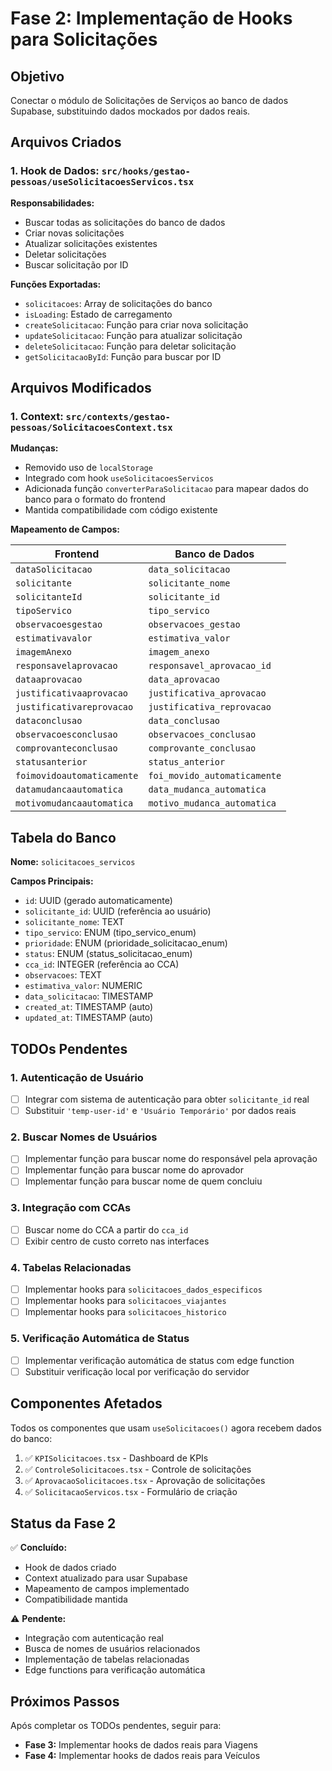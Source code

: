 # Fase 2: Implementação de Hooks para Solicitações

## Objetivo
Conectar o módulo de Solicitações de Serviços ao banco de dados Supabase, substituindo dados mockados por dados reais.

## Arquivos Criados

### 1. Hook de Dados: `src/hooks/gestao-pessoas/useSolicitacoesServicos.tsx`

**Responsabilidades:**
- Buscar todas as solicitações do banco de dados
- Criar novas solicitações
- Atualizar solicitações existentes
- Deletar solicitações
- Buscar solicitação por ID

**Funções Exportadas:**
- `solicitacoes`: Array de solicitações do banco
- `isLoading`: Estado de carregamento
- `createSolicitacao`: Função para criar nova solicitação
- `updateSolicitacao`: Função para atualizar solicitação
- `deleteSolicitacao`: Função para deletar solicitação
- `getSolicitacaoById`: Função para buscar por ID

## Arquivos Modificados

### 1. Context: `src/contexts/gestao-pessoas/SolicitacoesContext.tsx`

**Mudanças:**
- Removido uso de `localStorage`
- Integrado com hook `useSolicitacoesServicos`
- Adicionada função `converterParaSolicitacao` para mapear dados do banco para o formato do frontend
- Mantida compatibilidade com código existente

**Mapeamento de Campos:**

| Frontend | Banco de Dados |
|----------|----------------|
| `dataSolicitacao` | `data_solicitacao` |
| `solicitante` | `solicitante_nome` |
| `solicitanteId` | `solicitante_id` |
| `tipoServico` | `tipo_servico` |
| `observacoesgestao` | `observacoes_gestao` |
| `estimativavalor` | `estimativa_valor` |
| `imagemAnexo` | `imagem_anexo` |
| `responsavelaprovacao` | `responsavel_aprovacao_id` |
| `dataaprovacao` | `data_aprovacao` |
| `justificativaaprovacao` | `justificativa_aprovacao` |
| `justificativareprovacao` | `justificativa_reprovacao` |
| `dataconclusao` | `data_conclusao` |
| `observacoesconclusao` | `observacoes_conclusao` |
| `comprovanteconclusao` | `comprovante_conclusao` |
| `statusanterior` | `status_anterior` |
| `foimovidoautomaticamente` | `foi_movido_automaticamente` |
| `datamudancaautomatica` | `data_mudanca_automatica` |
| `motivomudancaautomatica` | `motivo_mudanca_automatica` |

## Tabela do Banco

**Nome:** `solicitacoes_servicos`

**Campos Principais:**
- `id`: UUID (gerado automaticamente)
- `solicitante_id`: UUID (referência ao usuário)
- `solicitante_nome`: TEXT
- `tipo_servico`: ENUM (tipo_servico_enum)
- `prioridade`: ENUM (prioridade_solicitacao_enum)
- `status`: ENUM (status_solicitacao_enum)
- `cca_id`: INTEGER (referência ao CCA)
- `observacoes`: TEXT
- `estimativa_valor`: NUMERIC
- `data_solicitacao`: TIMESTAMP
- `created_at`: TIMESTAMP (auto)
- `updated_at`: TIMESTAMP (auto)

## TODOs Pendentes

### 1. Autenticação de Usuário
- [ ] Integrar com sistema de autenticação para obter `solicitante_id` real
- [ ] Substituir `'temp-user-id'` e `'Usuário Temporário'` por dados reais

### 2. Buscar Nomes de Usuários
- [ ] Implementar função para buscar nome do responsável pela aprovação
- [ ] Implementar função para buscar nome do aprovador
- [ ] Implementar função para buscar nome de quem concluiu

### 3. Integração com CCAs
- [ ] Buscar nome do CCA a partir do `cca_id`
- [ ] Exibir centro de custo correto nas interfaces

### 4. Tabelas Relacionadas
- [ ] Implementar hooks para `solicitacoes_dados_especificos`
- [ ] Implementar hooks para `solicitacoes_viajantes`
- [ ] Implementar hooks para `solicitacoes_historico`

### 5. Verificação Automática de Status
- [ ] Implementar verificação automática de status com edge function
- [ ] Substituir verificação local por verificação do servidor

## Componentes Afetados

Todos os componentes que usam `useSolicitacoes()` agora recebem dados do banco:

1. ✅ `KPISolicitacoes.tsx` - Dashboard de KPIs
2. ✅ `ControleSolicitacoes.tsx` - Controle de solicitações
3. ✅ `AprovacaoSolicitacoes.tsx` - Aprovação de solicitações
4. ✅ `SolicitacaoServicos.tsx` - Formulário de criação

## Status da Fase 2

✅ **Concluído:**
- Hook de dados criado
- Context atualizado para usar Supabase
- Mapeamento de campos implementado
- Compatibilidade mantida

⚠️ **Pendente:**
- Integração com autenticação real
- Busca de nomes de usuários relacionados
- Implementação de tabelas relacionadas
- Edge functions para verificação automática

## Próximos Passos

Após completar os TODOs pendentes, seguir para:
- **Fase 3:** Implementar hooks de dados reais para Viagens
- **Fase 4:** Implementar hooks de dados reais para Veículos
